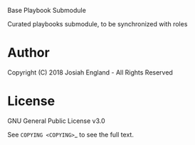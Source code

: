 Base Playbook Submodule

Curated playbooks submodule, to be synchronized with roles

Author
======

Copyright (C) 2018 Josiah England - All Rights Reserved

License
=======

GNU General Public License v3.0

See `COPYING <COPYING>`_ to see the full text.
